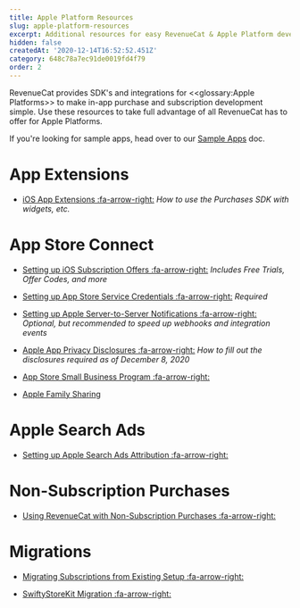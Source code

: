 ```yaml
---
title: Apple Platform Resources
slug: apple-platform-resources
excerpt: Additional resources for easy RevenueCat & Apple Platform development
hidden: false
createdAt: '2020-12-14T16:52:52.451Z'
category: 648c78a7ec91de0019fd4f79
order: 2
---
```

RevenueCat provides SDK's and integrations for <<glossary:Apple Platforms>> to make in-app purchase and subscription development simple. Use these resources to take full advantage of all RevenueCat has to offer for Apple Platforms.

If you're looking for sample apps, head over to our [Sample Apps](doc:sample-apps) doc.

# App Extensions

- [iOS App Extensions :fa-arrow-right:](doc:ios-app-extensions) 
  *How to use the Purchases SDK with widgets, etc.*

# App Store Connect

- [Setting up iOS Subscription Offers :fa-arrow-right:](doc:ios-subscription-offers) 
  *Includes Free Trials, Offer Codes, and more*

- [Setting up App Store Service Credentials :fa-arrow-right:](doc:itunesconnect-app-specific-shared-secret) 
  *Required*

- [Setting up Apple Server-to-Server Notifications :fa-arrow-right:](doc:apple-server-notifications) 
  *Optional, but recommended to speed up webhooks and integration events*

- [Apple App Privacy Disclosures :fa-arrow-right:](doc:apple-app-privacy)
  *How to fill out the disclosures required as of December 8, 2020*

- [App Store Small Business Program :fa-arrow-right:](doc:app-store-small-business-program) 

- [Apple Family Sharing](doc:apple-family-sharing) 

# Apple Search Ads

- [Setting up Apple Search Ads Attribution :fa-arrow-right:](doc:apple-search-ads) 

# Non-Subscription Purchases

- [Using RevenueCat with Non-Subscription Purchases :fa-arrow-right:](doc:non-subscriptions)

# Migrations

- [Migrating Subscriptions from Existing Setup :fa-arrow-right:](doc:migrating-existing-subscriptions) 

- [SwiftyStoreKit Migration :fa-arrow-right:](doc:swiftystorekit)